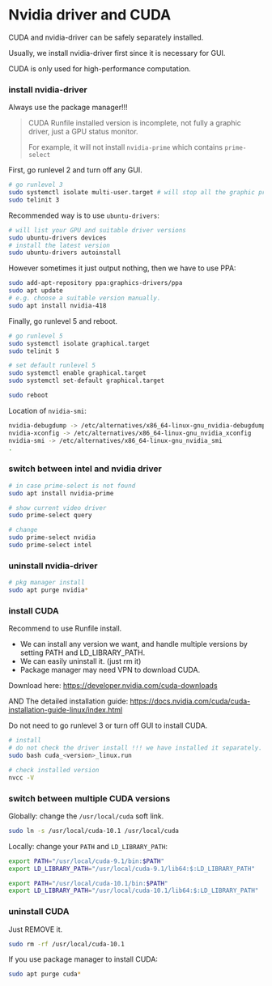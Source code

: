 # Nvidia driver and CUDA

CUDA and nvidia-driver can be safely separately installed. 

Usually, we install nvidia-driver first since it is necessary for GUI.

CUDA is only used for high-performance computation.



### install nvidia-driver

Always use the package manager!!!

> CUDA Runfile installed version is incomplete, not fully a  graphic driver, just a GPU status monitor.
>
> For example, it will not install `nvidia-prime` which contains `prime-select`

First, go runlevel 2 and turn off any GUI.

```bash
# go runlevel 3
sudo systemctl isolate multi-user.target # will stop all the graphic processes
sudo telinit 3
```

Recommended way is to use `ubuntu-drivers`:

```bash
# will list your GPU and suitable driver versions
sudo ubuntu-drivers devices 
# install the latest version
sudo ubuntu-drivers autoinstall 
```

However sometimes it just output nothing, then we have to use PPA:

```bash
sudo add-apt-repository ppa:graphics-drivers/ppa
sudo apt update
# e.g. choose a suitable version manually.
sudo apt install nvidia-418
```

Finally, go runlevel 5 and reboot.

```bash
# go runlevel 5
sudo systemctl isolate graphical.target
sudo telinit 5

# set default runlevel 5
sudo systemctl enable graphical.target
sudo systemctl set-default graphical.target

sudo reboot
```

Location of `nvidia-smi`:

```bash
nvidia-debugdump -> /etc/alternatives/x86_64-linux-gnu_nvidia-debugdump
nvidia-xconfig -> /etc/alternatives/x86_64-linux-gnu_nvidia_xconfig
nvidia-smi -> /etc/alternatives/x86_64-linux-gnu_nvidia_smi
.
```



### switch between intel and nvidia driver

```bash
# in case prime-select is not found
sudo apt install nvidia-prime

# show current video driver
sudo prime-select query

# change
sudo prime-select nvidia
sudo prime-select intel
```



### uninstall nvidia-driver

```bash
# pkg manager install
sudo apt purge nvidia*
```



### install CUDA

Recommend to use Runfile install. 

* We can install any version we want, and handle multiple versions by setting PATH and LD_LIBRARY_PATH.
* We can easily uninstall it. (just rm it)
* Package manager may need VPN to download CUDA.

Download here: https://developer.nvidia.com/cuda-downloads

AND The detailed installation guide: https://docs.nvidia.com/cuda/cuda-installation-guide-linux/index.html

Do not need to go runlevel 3 or turn off GUI to install CUDA.

```bash
# install
# do not check the driver install !!! we have installed it separately.
sudo bash cuda_<version>_linux.run

# check installed version
nvcc -V
```



### switch between multiple CUDA versions

Globally: change the `/usr/local/cuda` soft link.

```bash
sudo ln -s /usr/local/cuda-10.1 /usr/local/cuda
```

Locally: change your `PATH` and `LD_LIBRARY_PATH`:

```bash
export PATH="/usr/local/cuda-9.1/bin:$PATH"
export LD_LIBRARY_PATH="/usr/local/cuda-9.1/lib64:$:LD_LIBRARY_PATH"

export PATH="/usr/local/cuda-10.1/bin:$PATH"
export LD_LIBRARY_PATH="/usr/local/cuda-10.1/lib64:$:LD_LIBRARY_PATH"
```



### uninstall CUDA

Just REMOVE it.

```bash
sudo rm -rf /usr/local/cuda-10.1
```

If you use package manager to install CUDA:

```bash
sudo apt purge cuda*